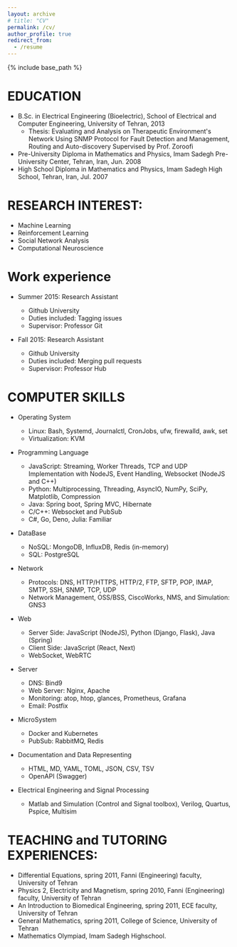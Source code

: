 ```yaml
---
layout: archive
# title: "CV"
permalink: /cv/
author_profile: true
redirect_from:
  - /resume
---
```


{% include base_path %}

EDUCATION
======
* B.Sc. in Electrical Engineering (Bioelectric), School of Electrical and Computer Engineering, University of Tehran, 2013
  * Thesis: Evaluating and Analysis on Therapeutic Environment's Network Using SNMP Protocol  for Fault Detection and Management, Routing and Auto-discovery Supervised by Prof. Zoroofi 
* Pre-University Diploma in Mathematics and Physics, Imam Sadegh Pre-University Center,  Tehran, Iran, Jun. 2008
* High School Diploma in Mathematics and Physics, Imam Sadegh High School, Tehran, Iran, Jul.  2007

RESEARCH INTEREST:
======
* Machine Learning
* Reinforcement Learning
* Social Network Analysis
* Computational Neuroscience

  
Work experience
======
* Summer 2015: Research Assistant
  * Github University
  * Duties included: Tagging issues
  * Supervisor: Professor Git

* Fall 2015: Research Assistant
  * Github University
  * Duties included: Merging pull requests
  * Supervisor: Professor Hub
  
COMPUTER SKILLS
======
* Operating System
  * Linux: Bash, Systemd, Journalctl, CronJobs, ufw, firewalld, awk, set
  * Virtualization: KVM

* Programming Language
  * JavaScript: Streaming, Worker Threads, TCP and UDP Implementation with NodeJS, Event Handling, Websocket (NodeJS and C++)
  * Python: Multiprocessing, Threading, AsyncIO, NumPy, SciPy, Matplotlib, Compression
  * Java: Spring boot, Spring MVC, Hibernate
  * C/C++: Websocket and PubSub
  * C#, Go, Deno, Julia: Familiar

* DataBase
  * NoSQL: MongoDB, InfluxDB, Redis (in-memory)
  * SQL: PostgreSQL

* Network
  * Protocols: DNS, HTTP/HTTPS, HTTP/2, FTP, SFTP, POP, IMAP, SMTP, SSH, SNMP, TCP, UDP
  * Network Management, OSS/BSS, CiscoWorks, NMS, and Simulation: GNS3

* Web
  * Server Side: JavaScript (NodeJS), Python (Django, Flask), Java (Spring)
  * Client Side: JavaScript (React, Next)
  * WebSocket, WebRTC

* Server
  * DNS: Bind9
  * Web Server: Nginx, Apache
  * Monitoring: atop, htop, glances,  Prometheus, Grafana
  * Email: Postfix

* MicroSystem
  * Docker and Kubernetes 
  * PubSub: RabbitMQ, Redis

* Documentation and Data Representing
  * HTML, MD, YAML, TOML, JSON, CSV, TSV
  * OpenAPI (Swagger)

* Electrical Engineering and Signal Processing
  * Matlab and Simulation (Control and Signal toolbox), Verilog, Quartus, Pspice, Multisim


TEACHING and TUTORING EXPERIENCES:
======
* Differential Equations, spring 2011, Fanni (Engineering) faculty, University of Tehran 
* Physics 2, Electricity and Magnetism, spring 2010, Fanni (Engineering) faculty, University of Tehran
* An Introduction to Biomedical Engineering, spring 2011, ECE faculty, University of Tehran
* General Mathematics, spring 2011, College of Science, University of Tehran 
* Mathematics Olympiad, Imam Sadegh Highschool. 

 
<!-- 
Publications
======
  <ul>{% for post in site.publications %}
    {% include archive-single-cv.html %}
  {% endfor %}</ul>
  
Talks
======
  <ul>{% for post in site.talks %}
    {% include archive-single-talk-cv.html %}
  {% endfor %}</ul>
  
Teaching
======
  <ul>{% for post in site.teaching %}
    {% include archive-single-cv.html %}
  {% endfor %}</ul>
  
Service and leadership
======
* Currently signed in to 43 different slack teams
-->
